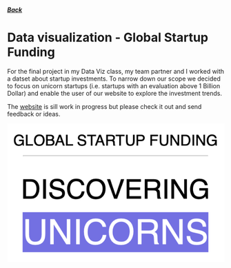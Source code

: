 ##### [Back](index#projects)
# Data visualization - Global Startup Funding

For the final project in my Data Viz class, my team partner and I worked with a datset about startup investments. To narrow down our scope we decided to focus on unicorn startups (i.e. startups with an evaluation above 1 Billion Dollar) and enable the user of our website to explore the investment trends. 

The [website](https://henny2.github.io/StartUpFunding/) is sill work in progress but please check it out and send feedback or ideas.

<a href="https://henny2.github.io/StartUpFunding/">
<img src="images/Startup_landingPicture.png">
</a>
